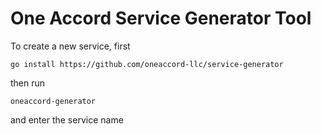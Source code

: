 # One Accord Service Generator Tool

To create a new service, first

```
go install https://github.com/oneaccord-llc/service-generator
```

then run

```
oneaccord-generator
```

and enter the service name
